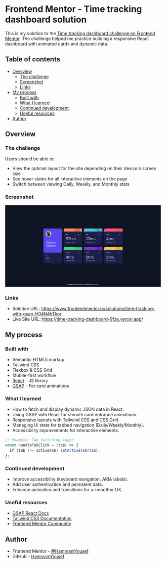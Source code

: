 # Frontend Mentor - Time tracking dashboard solution

This is my solution to the [Time tracking dashboard challenge on Frontend Mentor](https://www.frontendmentor.io/challenges/time-tracking-dashboard-UIQ7167Jw). The challenge helped me practice building a responsive React dashboard with animated cards and dynamic data.

## Table of contents

- [Overview](#overview)
  - [The challenge](#the-challenge)
  - [Screenshot](#screenshot)
  - [Links](#links)
- [My process](#my-process)
  - [Built with](#built-with)
  - [What I learned](#what-i-learned)
  - [Continued development](#continued-development)
  - [Useful resources](#useful-resources)
- [Author](#author)

## Overview

### The challenge

Users should be able to:

- View the optimal layout for the site depending on their device's screen size
- See hover states for all interactive elements on the page
- Switch between viewing Daily, Weekly, and Monthly stats

### Screenshot

![Time tracking solution](image.png)

### Links

- Solution URL: https://www.frontendmentor.io/solutions/time-tracking-with-gsap-H04N4hTkor
- Live Site URL: https://time-tracking-dashboard-9fze.vercel.app/

## My process

### Built with

- Semantic HTML5 markup
- Tailwind CSS
- Flexbox & CSS Grid
- Mobile-first workflow
- [React](https://reactjs.org/) - JS library
- [GSAP](https://gsap.com/) - For card animations

### What I learned

- How to fetch and display dynamic JSON data in React.
- Using GSAP with React for smooth card entrance animations.
- Responsive layouts with Tailwind CSS and CSS Grid.
- Managing UI state for tabbed navigation (Daily/Weekly/Monthly).
- Accessibility improvements for interactive elements.

```jsx
// Example: Tab switching logic
const handleTabClick = (tab) => {
  if (tab !== activeTab) setActiveTab(tab);
};
```

### Continued development

- Improve accessibility (keyboard navigation, ARIA labels).
- Add user authentication and persistent data.
- Enhance animation and transitions for a smoother UX.

### Useful resources

- [GSAP React Docs](https://gsap.com/resources/react/)
- [Tailwind CSS Documentation](https://tailwindcss.com/docs)
- [Frontend Mentor Community](https://www.frontendmentor.io/community)

## Author

- Frontend Mentor - [@HammamYousef](https://www.frontendmentor.io/profile/HammamYousef)
- GitHub - [HammamYousef](https://github.com/HammamYousef)
